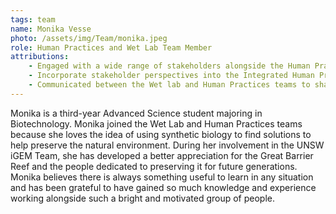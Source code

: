 ```yaml
---
tags: team
name: Monika Vesse
photo: /assets/img/Team/monika.jpeg
role: Human Practices and Wet Lab Team Member
attributions:
    - Engaged with a wide range of stakeholders alongside the Human Practices team
    - Incorporate stakeholder perspectives into the Integrated Human Practices section
    - Communicated between the Wet lab and Human Practices teams to shape the Proposed Implementation of UNSW iGEM’s solution
---
```

Monika is a third-year Advanced Science student majoring in Biotechnology. Monika joined the Wet Lab and Human Practices teams because she loves the idea of using synthetic biology to find solutions to help preserve the natural environment. During her involvement in the UNSW iGEM Team, she has developed a better appreciation for the Great Barrier Reef and the people dedicated to preserving it for future generations. Monika believes there is always something useful to learn in any situation and has been grateful to have gained so much knowledge and experience working alongside such a bright and motivated group of people.
